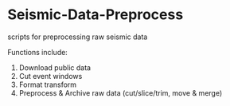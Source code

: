# Seismic-Data-Preprocess
scripts for preprocessing raw seismic data <br>

Functions include: <br>
1. Download public data <br>
2. Cut event windows <br>
3. Format transform <br>
4. Preprocess & Archive raw data (cut/slice/trim, move & merge) <br>
